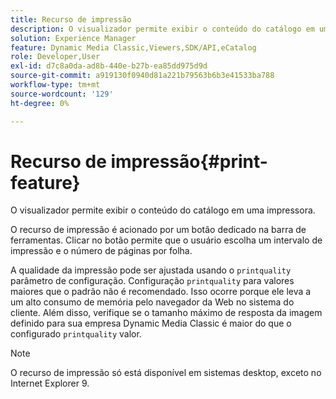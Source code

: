 ```yaml
---
title: Recurso de impressão
description: O visualizador permite exibir o conteúdo do catálogo em uma impressora.
solution: Experience Manager
feature: Dynamic Media Classic,Viewers,SDK/API,eCatalog
role: Developer,User
exl-id: d7c8a0da-ad8b-440e-b27b-ea85dd975d9d
source-git-commit: a919130f0940d81a221b79563b6b3e41533ba788
workflow-type: tm+mt
source-wordcount: '129'
ht-degree: 0%

---
```


# Recurso de impressão{#print-feature}

O visualizador permite exibir o conteúdo do catálogo em uma impressora.

O recurso de impressão é acionado por um botão dedicado na barra de ferramentas. Clicar no botão permite que o usuário escolha um intervalo de impressão e o número de páginas por folha.

A qualidade da impressão pode ser ajustada usando o `printquality` parâmetro de configuração. Configuração `printquality` para valores maiores que o padrão não é recomendado. Isso ocorre porque ele leva a um alto consumo de memória pelo navegador da Web no sistema do cliente. Além disso, verifique se o tamanho máximo de resposta da imagem definido para sua empresa Dynamic Media Classic é maior do que o configurado `printquality` valor.

>[!NOTE]
>
>O recurso de impressão só está disponível em sistemas desktop, exceto no Internet Explorer 9.
